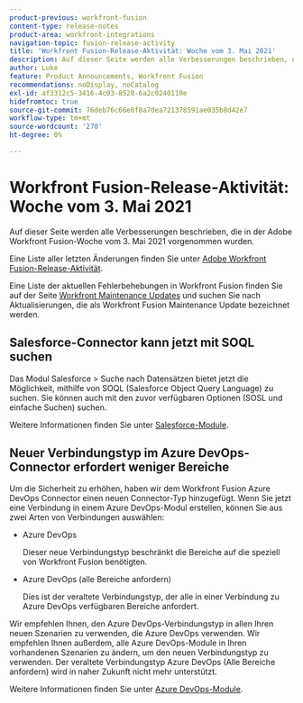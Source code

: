 ```yaml
---
product-previous: workfront-fusion
content-type: release-notes
product-area: workfront-integrations
navigation-topic: fusion-release-activity
title: 'Workfront Fusion-Release-Aktivität: Woche vom 3. Mai 2021'
description: Auf dieser Seite werden alle Verbesserungen beschrieben, die in der Adobe Workfront Fusion-Woche vom 3. Mai 2021 vorgenommen wurden.
author: Luke
feature: Product Announcements, Workfront Fusion
recommendations: noDisplay, noCatalog
exl-id: af3312c5-3416-4c03-8528-6a2c0240110e
hidefromtoc: true
source-git-commit: 76deb76c66e8f8a7dea721378591ae035b8d42e7
workflow-type: tm+mt
source-wordcount: '270'
ht-degree: 0%

---
```


# Workfront Fusion-Release-Aktivität: Woche vom 3. Mai 2021

Auf dieser Seite werden alle Verbesserungen beschrieben, die in der Adobe Workfront Fusion-Woche vom 3. Mai 2021 vorgenommen wurden.

Eine Liste aller letzten Änderungen finden Sie unter [Adobe Workfront Fusion-Release-Aktivität](../../../product-announcements/product-releases/fusion-release-activity/fusion-release-activity.md).

Eine Liste der aktuellen Fehlerbehebungen in Workfront Fusion finden Sie auf der Seite [Workfront Maintenance Updates](https://experienceleague.adobe.com/docs/workfront-known-issues/releases/current-updates.html) und suchen Sie nach Aktualisierungen, die als Workfront Fusion Maintenance Update bezeichnet werden.

## Salesforce-Connector kann jetzt mit SOQL suchen

Das Modul Salesforce > Suche nach Datensätzen bietet jetzt die Möglichkeit, mithilfe von SOQL (Salesforce Object Query Language) zu suchen. Sie können auch mit den zuvor verfügbaren Optionen (SOSL und einfache Suchen) suchen.

Weitere Informationen finden Sie unter [Salesforce-Module](../../../workfront-fusion/apps-and-their-modules/salesforce-modules.md).

## Neuer Verbindungstyp im Azure DevOps-Connector erfordert weniger Bereiche

Um die Sicherheit zu erhöhen, haben wir dem Workfront Fusion Azure DevOps Connector einen neuen Connector-Typ hinzugefügt. Wenn Sie jetzt eine Verbindung in einem Azure DevOps-Modul erstellen, können Sie aus zwei Arten von Verbindungen auswählen:

* Azure DevOps

  Dieser neue Verbindungstyp beschränkt die Bereiche auf die speziell von Workfront Fusion benötigten.

* Azure DevOps (alle Bereiche anfordern)

  Dies ist der veraltete Verbindungstyp, der alle in einer Verbindung zu Azure DevOps verfügbaren Bereiche anfordert.

Wir empfehlen Ihnen, den Azure DevOps-Verbindungstyp in allen Ihren neuen Szenarien zu verwenden, die Azure DevOps verwenden. Wir empfehlen Ihnen außerdem, alle Azure DevOps-Module in Ihren vorhandenen Szenarien zu ändern, um den neuen Verbindungstyp zu verwenden. Der veraltete Verbindungstyp Azure DevOps (Alle Bereiche anfordern) wird in naher Zukunft nicht mehr unterstützt.

Weitere Informationen finden Sie unter [Azure DevOps-Module](../../../workfront-fusion/apps-and-their-modules/azure-dev-ops.md).
